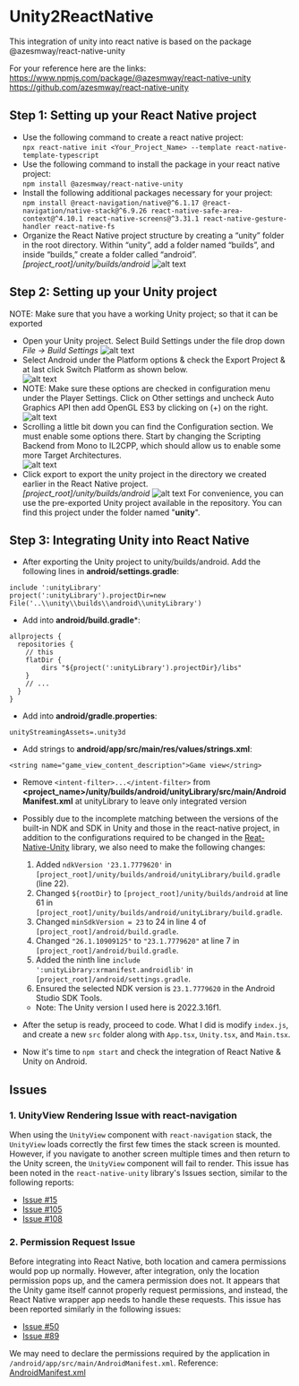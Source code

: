 # Unity2ReactNative
This integration of unity into react native is based on the package @azesmway/react-native-unity

For your reference here are the links: https://www.npmjs.com/package/@azesmway/react-native-unity https://github.com/azesmway/react-native-unity

## Step 1: Setting up your React Native project ##
- Use the following command to create a react native project: <br>
```npx react-native init <Your_Project_Name> --template react-native-template-typescript```
- Use the following command to install the package in your react native project: <br>
```npm install @azesmway/react-native-unity```
- Install the following additional packages necessary for your project: <br>
```npm install @react-navigation/native@^6.1.17 @react-navigation/native-stack@^6.9.26 react-native-safe-area-context@^4.10.1 react-native-screens@^3.31.1 react-native-gesture-handler react-native-fs```
- Organize the React Native project structure by creating a “unity” folder in the root directory. Within “unity”, add a folder named “builds”, and inside “builds,” create a folder called “android”.<br>
*[project_root]/unity/builds/android*
![alt text](<Images/RN Structure.png>)


## Step 2: Setting up your Unity project ##
NOTE: Make sure that you have a working Unity project; so that it can be exported
- Open your Unity project. Select Build Settings under the file drop down <br>
*File -> Build Settings*
![alt text](Images/Step2-1.png)
- Select Android under the Platform options & check the Export Project & at last click Switch Platform as shown below. <br>
![alt text](Images/Step2-2.png)
- NOTE: Make sure these options are checked in configuration menu under the Player Settings. Click on Other settings and uncheck Auto Graphics API then add OpenGL ES3 by clicking on (+) on the right.<br>
![alt text](Images/Step2-3.png)
- Scrolling a little bit down you can find the Configuration section. We must enable some options there. Start by changing the Scripting Backend from Mono to IL2CPP, which should allow us to enable some more Target Architectures.<br>
![alt text](Images/Step2-4.png)
- Click export to export the unity project in the directory we created earlier in the React Native project.<br>
*[project_root]/unity/builds/android*
![alt text](Images/Step2-5.png)
For convenience, you can use the pre-exported Unity project available in the repository. You can find this project under the folder named "**unity**".




## Step 3: Integrating Unity into React Native ##
- After exporting the Unity project to unity/builds/android.
Add the following lines in **android/settings.gradle**:
```
include ':unityLibrary'
project(':unityLibrary').projectDir=new File('..\\unity\\builds\\android\\unityLibrary')
```
- Add into **android/build.gradle***:
```
allprojects {
  repositories {
    // this
    flatDir {
        dirs "${project(':unityLibrary').projectDir}/libs"
    }
    // ...
  }
}
```
- Add into **android/gradle.properties**:
```
unityStreamingAssets=.unity3d
```
- Add strings to **android/app/src/main/res/values/strings.xml**:
```
<string name="game_view_content_description">Game view</string>
```
-  Remove `<intent-filter>...</intent-filter>` from **<project_name>/unity/builds/android/unityLibrary/src/main/AndroidManifest.xml** at unityLibrary to leave only integrated version

- Possibly due to the incomplete matching between the versions of the built-in NDK and SDK in Unity and those in the react-native project, in addition to the configurations required to be changed in the [Reat-Native-Unity](https://github.com/azesmway/react-native-unity) library, we also need to make the following changes:
  1. Added `ndkVersion '23.1.7779620'` in `[project_root]/unity/builds/android/unityLibrary/build.gradle` (line 22).
  2. Changed `${rootDir}` to `[project_root]/unity/builds/android` at line 61 in `[project_root]/unity/builds/android/unityLibrary/build.gradle`.
  3. Changed `minSdkVersion = 23` to 24 in line 4 of `[project_root]/android/build.gradle`.
  4. Changed `"26.1.10909125"` to `"23.1.7779620"` at line 7 in `[project_root]/android/build.gradle`.
  5. Added the ninth line `include ':unityLibrary:xrmanifest.androidlib'` in `[project_root]/android/settings.gradle`.
  6. Ensured the selected NDK version is `23.1.7779620` in the Android Studio SDK Tools.
   - Note: The Unity version I used here is 2022.3.16f1.

- After the setup is ready, proceed to code. What I did is modify `index.js`, and create a new `src` folder along with `App.tsx`, `Unity.tsx`, and `Main.tsx`.

- Now it's time to `npm start` and check the integration of React Native & Unity on Android. 

## Issues ##
### 1. UnityView Rendering Issue with react-navigation

When using the `UnityView` component with `react-navigation` stack, the `UnityView` loads correctly the first few times the stack screen is mounted. However, if you navigate to another screen multiple times and then return to the Unity screen, the `UnityView` component will fail to render. This issue has been noted in the `react-native-unity` library's Issues section, similar to the following reports:
- [Issue #15](https://github.com/azesmway/react-native-unity/issues/15)
- [Issue #105](https://github.com/azesmway/react-native-unity/issues/105)
- [Issue #108](https://github.com/azesmway/react-native-unity/issues/108)

### 2. Permission Request Issue

Before integrating into React Native, both location and camera permissions would pop up normally. However, after integration, only the location permission pops up, and the camera permission does not. It appears that the Unity game itself cannot properly request permissions, and instead, the React Native wrapper app needs to handle these requests. This issue has been reported similarly in the following issues:
- [Issue #50](https://github.com/azesmway/react-native-unity/issues/50)
- [Issue #89](https://github.com/azesmway/react-native-unity/issues/89)

We may need to declare the permissions required by the application in `/android/app/src/main/AndroidManifest.xml`.
Reference: [AndroidManifest.xml](https://github.com/azesmway/react-native-unity/blob/2ffb1587564c395fd5609e9443f09893cc3bdcf1/example/android/app/src/main/AndroidManifest.xml)